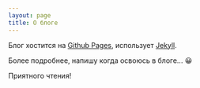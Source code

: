 ```yaml
---
layout: page
title: О блоге
---
```


<head>
  <!-- CSS -->
  <link rel="stylesheet" href="/public/css/visual-git-guide.css">

</head>

Блог хостится на [Github Pages](https://pages.github.com/), использует [Jekyll](http://jekyllrb.com/). 

Более подробнее, напишу когда освоюсь в блоге... 😀

Приятного чтения!

